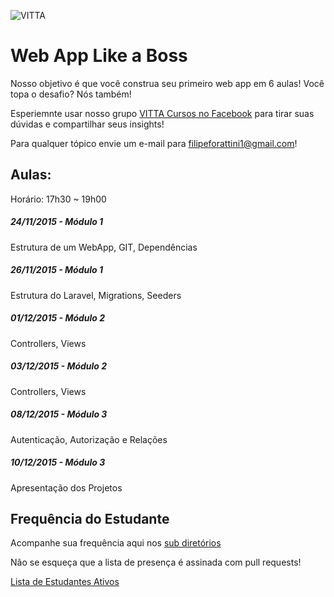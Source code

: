 ![VITTA](https://fbcdn-sphotos-b-a.akamaihd.net/hphotos-ak-xpf1/v/t1.0-9/10409097_1273400802685225_6047145554454054238_n.jpg?oh=98d643ea3ea062849f87b5cf1afe21e2&oe=56D5A070&__gda__=1458486351_bb3658cd6449766ba99e88280fdfe9c1 "VITTA")

# Web App Like a Boss

Nosso objetivo é que você construa seu primeiro web app em 6 aulas! Você topa o desafio? Nós também!

Esperiemnte usar nosso grupo [VITTA Cursos no Facebook](https://www.facebook.com/groups/480387735467314/481360138703407/) para tirar suas dúvidas e compartilhar seus insights!

Para qualquer tópico envie um e-mail para [filipeforattini1@gmail.com](mailto:filipeforattini1@gmail.com)!

## Aulas:
Horário: 17h30 ~ 19h00

##### 24/11/2015 - Módulo 1
Estrutura de um WebApp, GIT, Dependências

##### 26/11/2015 - Módulo 1
Estrutura do Laravel, Migrations, Seeders

##### 01/12/2015 - Módulo 2
Controllers, Views

##### 03/12/2015 - Módulo 2
Controllers, Views

##### 08/12/2015 - Módulo 3
Autenticação, Autorização e Relações

##### 10/12/2015 - Módulo 3
Apresentação dos Projetos

## Frequência do Estudante

Acompanhe sua frequência aqui nos [sub diretórios](https://github.com/vitta-health/vitta-cursos/tree/webapp-ufu-2015-2/presenca)

Não se esqueça que a lista de presença é assinada com pull requests!

[Lista de Estudantes Ativos](https://github.com/vitta-health/vitta-cursos/network/members)
